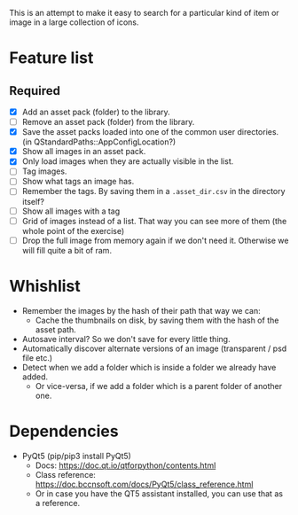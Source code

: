This is an attempt to make it easy to search for a particular kind of item or image in a large collection of icons.

# Feature list
## Required

- [x] Add an asset pack (folder) to the library.
- [ ] Remove an asset pack (folder) from the library.
- [x] Save the asset packs loaded into one of the common user directories. (in QStandardPaths::AppConfigLocation?)
- [x] Show all images in an asset pack.
- [x] Only load images when they are actually visible in the list.
- [ ] Tag images.
- [ ] Show what tags an image has.
- [ ] Remember the tags. By saving them in a `.asset_dir.csv` in the directory itself?
- [ ] Show all images with a tag
- [ ] Grid of images instead of a list. That way you can see more of them (the whole point of the exercise)
- [ ] Drop the full image from memory again if we don't need it. Otherwise we will fill quite a bit of ram.

# Whishlist
- Remember the images by the hash of their path that way we can:
    - Cache the thumbnails on disk, by saving them with the hash of the asset path.
- Autosave interval? So we don't save for every little thing.
- Automatically discover alternate versions of an image (transparent / psd file etc.)
- Detect when we add a folder which is inside a folder we already have added.
    - Or vice-versa, if we add a folder which is a parent folder of another one.

# Dependencies

- PyQt5 (pip/pip3 install PyQt5)
    - Docs: https://doc.qt.io/qtforpython/contents.html
    - Class reference: https://doc.bccnsoft.com/docs/PyQt5/class_reference.html
    - Or in case you have the QT5 assistant installed, you can use that as a reference.